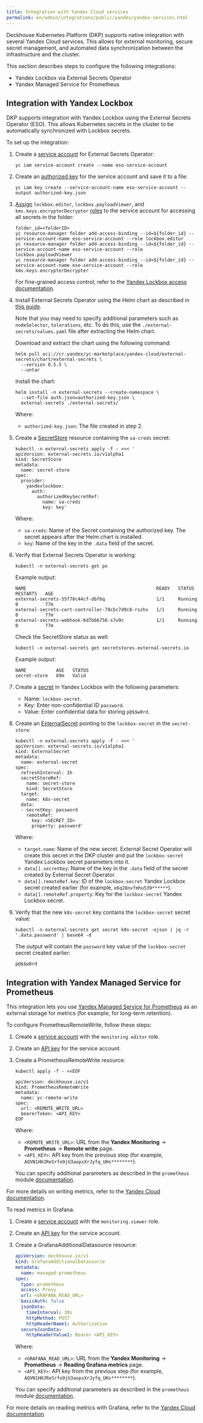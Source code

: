 ```yaml
---
title: Integration with Yandex Cloud services
permalink: en/admin/integrations/public/yandex/yandex-services.html
---
```


Deckhouse Kubernetes Platform (DKP) supports native integration with several Yandex Cloud services.
This allows for external monitoring, secure secret management, and automated data synchronization between the infrastructure and the cluster.

This section describes steps to configure the following integrations:

- Yandex Lockbox via External Secrets Operator
- Yandex Managed Service for Prometheus

## Integration with Yandex Lockbox

DKP supports integration with Yandex Lockbox using the External Secrets Operator (ESO).
This allows Kubernetes secrets in the cluster to be automatically synchronized with Lockbox secrets.

To set up the integration:

1. Create a [service account](https://yandex.cloud/en/docs/iam/operations/sa/create) for External Secrets Operator:

   ```shell
   yc iam service-account create --name eso-service-account
   ```

1. Create an [authorized key](https://yandex.cloud/en/docs/iam/operations/authentication/manage-authorized-keys) for the service account and save it to a file:

   ```shell
   yc iam key create --service-account-name eso-service-account --output authorized-key.json
   ```

1. [Assign](https://yandex.cloud/en/docs/iam/operations/sa/assign-role-for-sa) `lockbox.editor`, `lockbox.payloadViewer`, and `kms.keys.encrypterDecrypter` [roles](https://yandex.cloud/en/docs/lockbox/security/#service-roles) to the service account for accessing all secrets in the folder:

   ```shell
   folder_id=<folderID>
   yc resource-manager folder add-access-binding --id=${folder_id} --service-account-name eso-service-account --role lockbox.editor
   yc resource-manager folder add-access-binding --id=${folder_id} --service-account-name eso-service-account --role lockbox.payloadViewer
   yc resource-manager folder add-access-binding --id=${folder_id} --service-account-name eso-service-account --role kms.keys.encrypterDecrypter
   ```

   For fine-grained access control, refer to the [Yandex Lockbox access documentation](https://yandex.cloud/en/docs/lockbox/security/).

1. Install External Secrets Operator using the Helm chart as described in [this guide](https://yandex.cloud/en/docs/managed-kubernetes/operations/applications/external-secrets-operator#helm-install).

   Note that you may need to specify additional parameters such as `nodeSelector`, `tolerations`, etc.
   To do this, use the `./external-secrets/values.yaml` file after extracting the Helm chart.

   Download and extract the chart using the following command:

   ```shell
   helm pull oci://cr.yandex/yc-marketplace/yandex-cloud/external-secrets/chart/external-secrets \
     --version 0.5.5 \
     --untar
   ```

   Install the chart:

   ```shell
   helm install -n external-secrets --create-namespace \
     --set-file auth.json=authorized-key.json \
     external-secrets ./external-secrets/
   ```

   Where:

   - `authorized-key.json`: The file created in step 2.

1. Create a [SecretStore](https://external-secrets.io/latest/api/secretstore/) resource containing the `sa-creds` secret:

   ```shell
   kubectl -n external-secrets apply -f - <<< '
   apiVersion: external-secrets.io/v1alpha1
   kind: SecretStore
   metadata:
     name: secret-store
   spec:
     provider:
       yandexlockbox:
         auth:
           authorizedKeySecretRef:
             name: sa-creds
             key: key'
   ```

   Where:

   - `sa-creds`: Name of the Secret containing the authorized key. The secret appears after the Helm chart is installed.
   - `key`: Name of the key in the `.data` field of the secret.

1. Verify that External Secrets Operator is working:

   ```shell
   kubectl -n external-secrets get po
   ```

   Example output:

   ```console
   NAME                                                READY   STATUS    RESTARTS   AGE
   external-secrets-55f78c44cf-dbf6q                   1/1     Running   0          77m
   external-secrets-cert-controller-78cbc7d9c8-rszhx   1/1     Running   0          77m
   external-secrets-webhook-6d7b66758-s7v9c            1/1     Running   0          77m
   ```

   Check the SecretStore status as well:

   ```shell
   kubectl -n external-secrets get secretstores.external-secrets.io 
   ```

   Example output:

   ```console
   NAME           AGE   STATUS
   secret-store   69m   Valid
   ```

1. Create a [secret](https://yandex.cloud/en/docs/lockbox/operations/secret-create) in Yandex Lockbox with the following parameters:

   - Name: `lockbox-secret`.
   - Key: Enter non-confidential ID `password`.
   - Value: Enter confidential data for storing `p@$$w0rd`.

1. Create an [ExternalSecret](https://external-secrets.io/latest/api/externalsecret/) pointing to the `lockbox-secret` in the `secret-store`:

   ```shell
   kubectl -n external-secrets apply -f - <<< '
   apiVersion: external-secrets.io/v1alpha1
   kind: ExternalSecret
   metadata:
     name: external-secret
   spec:
     refreshInterval: 1h
     secretStoreRef:
       name: secret-store
       kind: SecretStore
     target:
       name: k8s-secret
     data:
     - secretKey: password
       remoteRef:
         key: <SECRET_ID>
         property: password'
   ```

   Where:

   - `target.name`: Name of the new secret.
     External Secret Operator will create this secret in the DKP cluster
     and put the `lockbox-secret` Yandex Lockbox secret parameters into it.
   - `data[].secretKey`: Name of the key in the `.data` field of the secret created by External Secret Operator.
   - `data[].remoteRef.key`: ID of the `lockbox-secret` Yandex Lockbox secret created earlier
     (for example, `e6q28nvfmhu539******`).
   - `data[].remoteRef.property`: Key for the `lockbox-secret` Yandex Lockbox secret.

1. Verify that the new `k8s-secret` key contains the `lockbox-secret` secret value:

   ```shell
   kubectl -n external-secrets get secret k8s-secret -ojson | jq -r '.data.password' | base64 -d
   ```

   The output will contain the `password` key value of the `lockbox-secret` secret created earlier:

   ```console
   p@$$w0rd
   ```

## Integration with Yandex Managed Service for Prometheus

This integration lets you use [Yandex Managed Service for Prometheus](https://yandex.cloud/en/docs/monitoring/operations/prometheus/) as an external storage for metrics (for example, for long-term retention).

To configure PrometheusRemoteWrite, follow these steps:

1. Create a [service account](https://yandex.cloud/en/docs/iam/operations/sa/create) with the `monitoring.editor` role.
1. Create an [API key](https://yandex.cloud/en/docs/iam/operations/authentication/manage-api-keys) for the service account.
1. Create a PrometheusRemoteWrite resource:

   ```shell
   kubectl apply -f - <<EOF
   
   apiVersion: deckhouse.io/v1
   kind: PrometheusRemoteWrite
   metadata:
     name: yc-remote-write
   spec:
     url: <REMOTE_WRITE_URL>
     bearerToken: <API_KEY>
   EOF
   ```

   Where:

   - `<REMOTE_WRITE_URL>`: URL from the **Yandex Monitoring** -> **Prometheus** -> **Remote write** page.
   - `<API_KEY>`: API key from the previous step (for example, `AQVN1HHJReSrfo9jU3aopsXrJyfq_UHs********`).

   You can specify additional parameters as described in the `prometheus` module [documentation](/modules/prometheus/cr.html#prometheusremotewrite).

For more details on writing metrics, refer to the [Yandex Cloud documentation](https://yandex.cloud/en/docs/monitoring/operations/prometheus/ingestion/remote-write).

To read metrics in Grafana:

1. Create a [service account](https://yandex.cloud/en/docs/iam/operations/sa/create) with the `monitoring.viewer` role.
1. Create an [API key](https://yandex.cloud/en/docs/iam/operations/authentication/manage-api-keys) for the service account.
1. Create a GrafanaAdditionalDatasource resource:

   ```yaml
   apiVersion: deckhouse.io/v1
   kind: GrafanaAdditionalDatasource
   metadata:
     name: managed-prometheus
   spec:
     type: prometheus
     access: Proxy
     url: <GRAFANA_READ_URL>
     basicAuth: false
     jsonData:
       timeInterval: 30s
       httpMethod: POST
       httpHeaderName1: Authorization
     secureJsonData:
       httpHeaderValue1: Bearer <API_KEY>
   ```

   Where:

   - `<GRAFANA_READ_URL>`: URL from the **Yandex Monitoring** -> **Prometheus** -> **Reading Grafana metrics** page.
   - `<API_KEY>`: API key from the previous step (for example, `AQVN1HHJReSrfo9jU3aopsXrJyfq_UHs********`).

   You can specify additional parameters as described in the `prometheus` module [documentation](/modules/prometheus/cr.html#grafanaadditionaldatasource).

For more details on reading metrics with Grafana, refer to the [Yandex Cloud documentation](https://yandex.cloud/en/docs/monitoring/operations/prometheus/querying/grafana).
